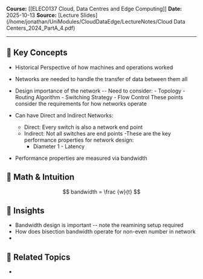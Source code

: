 
**Course:** [[ELEC0137 Cloud, Data Centres and Edge Computing]]
**Date:** 2025-10-13
**Source:** [Lecture Slides](/home/jonathan/UniModules/CloudDataEdge/LectureNotes/Cloud Data Centers_2024_PartA_4.pdf)

---

## 🧩 Key Concepts
- Historical Perspective of how machines and operations worked
- Networks are needed to handle the transfer of data between them all

-  Design importance of the network -- Need to consider:
			- Topology
			- Routing Algorithm
			- Switching Strategy
			- Flow Control
		These points consider the requirements for how networks operate
- Can have Direct and Indirect Networks:
	- Direct: Every switch is also a network end point
	- Indirect: Not all switches are end points
	-These are the key performance properties for network design:
		- Diameter
1		- Latency
- Performance properties are measured via bandwidth

## 🧮 Math & Intuition
$$
	bandwidth =  \frac {w}{t}
$$

## 🧠 Insights
- Bandwidth design is important -- note the reamining setup required
- How does bisection bandwidth operate for non-even number in network
- 

## 🔗 Related Topics
- 